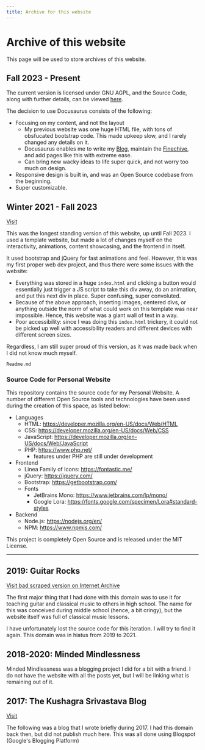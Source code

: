 ```yaml
---
title: Archive for this website
---
```


# Archive of this website

This page will be used to store archives of this website. 

## Fall 2023 - Present

The current version is licensed under GNU AGPL, and the Source Code, along with further details, can be viewed [here](source). 

The decision to use Docusaurus consists of the following:

* Focusing on my content, and not the layout
  * My previous website was one huge HTML file, with tons of obsfucated bootstrap code. This made upkeep slow, and I rarely changed any details on it.
  * Docusaurus enables me to write my [Blog](blog), maintain the [Finechive](/docs/category/the-finechive), and add pages like this with extreme ease.
  * Can bring new wacky ideas to life super quick, and not worry too much on design.
* Responsive design is built in, and was an Open Source codebase from the beginning.
* Super customizable.

## Winter 2021 - Fall 2023

[Visit](https://suobset.github.io/archive/web_v2/)

This was the longest standing version of this website, up until Fall 2023. I used a template website, but made a lot of changes myself on the interactivity, animations, content showcasing, and the frontend in itself. 

It used bootstrap and jQuery for fast animations and feel. However, this was my first proper web dev project, and thus there were some issues with the website:

* Everything was stored in a huge ```index.html``` and clicking a button would essentially just trigger a JS script to take this div away, do an animation, and put this next div in place. Super confusing, super convoluted. 
* Because of the above approach, inserting images, centered divs, or anything outside the norm of what could work on this template was near impossible. Hence, this website was a giant wall of text in a way.
* Poor accessibility: since I was doing this ```index.html``` trickery, it could not be picked up well with accessibility readers and different devices with different screen sizes.

Regardless, I am still super proud of this version, as it was made back when I did not know much myself.

```Readme.md```

### Source Code for Personal Website

This repository contains the source code for my Personal Website. A number of different Open Source tools and technologies have been used during the creation of this space, as listed below: 

* Languages
  * HTML: https://developer.mozilla.org/en-US/docs/Web/HTML
  * CSS: https://developer.mozilla.org/en-US/docs/Web/CSS
  * JavaScript: https://developer.mozilla.org/en-US/docs/Web/JavaScript
  * PHP: https://www.php.net/
    * features under PHP are still under development
* Frontend
  * Linea Family of Icons: https://fontastic.me/
  * jQuery: https://jquery.com/
  * Bootstrap: https://getbootstrap.com/
  * Fonts
    * JetBrains Mono: https://www.jetbrains.com/lp/mono/
    * Google Lora: https://fonts.google.com/specimen/Lora#standard-styles
* Backend
  * Node.js: https://nodejs.org/en/
  * NPM: https://www.npmjs.com/

This project is completely Open Source and is released under the MIT License. 

<hr />

## 2019: Guitar Rocks

[Visit bad scraped version on Internet Archive](https://web.archive.org/web/20191115142051/http://skushagra.com/)

The first major thing that I had done with this domain was to use it for teaching guitar and classical music to others in high school. The name for this was conceived during middle school (hence, a bit cringy), but the website itself was full of classical music lessons. 

I have unfortunately lost the source code for this iteration. I will try to find it again. This domain was in hiatus from 2019 to 2021. 

## 2018-2020: Minded Mindlessness

Minded Mindlessness was a blogging project I did for a bit with a friend. I do not have the website with all the posts yet, but I will be linking what is remaining out of it. 

## 2017: The Kushagra Srivastava Blog

[Visit](https://suobset.github.io/archive/suobset.blogspot.com/)

The following was a blog that I wrote briefly during 2017. I had this domain back then, but did not publish much here. This was all done using Blogspot (Google's Blogging Platform)
